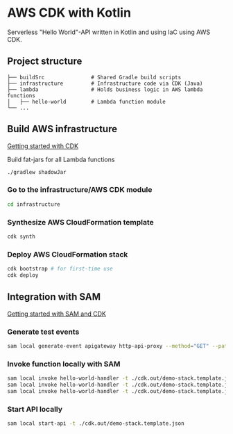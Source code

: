 # AWS CDK with Kotlin

Serverless "Hello World"-API written in Kotlin and using IaC using AWS CDK.

## Project structure

    ├── buildSrc               # Shared Gradle build scripts
    ├── infrastructure         # Infrastructure code via CDK (Java)
    ├── lambda                 # Holds business logic in AWS lambda functions
    │   ├── hello-world        # Lambda function module
    └── ...

## Build AWS infrastructure

[Getting started with CDK](https://docs.aws.amazon.com/cdk/v2/guide/getting_started.html)

Build fat-jars for all Lambda functions

```bash
./gradlew shadowJar
```

### Go to the infrastructure/AWS CDK module

```bash
cd infrastructure
```

### Synthesize AWS CloudFormation template

```bash
cdk synth
```

### Deploy AWS CloudFormation stack

```bash
cdk bootstrap # for first-time use
cdk deploy
```

## Integration with SAM

[Getting started with SAM and CDK](https://docs.aws.amazon.com/serverless-application-model/latest/developerguide/serverless-cdk-getting-started.html)

### Generate test events

```bash
sam local generate-event apigateway http-api-proxy --method="GET" --path="hello-world" --body="eyAibmFtZSI6ICJEZXZlbG9wZXIiIH0=" > ../lambda/hello-world/src/test/resources/events/hello-world.json
```

### Invoke function locally with SAM

```bash
sam local invoke hello-world-handler -t ./cdk.out/demo-stack.template.json -e ../lambda/hello-world/src/test/resources/events/request-default.json
sam local invoke hello-world-handler -t ./cdk.out/demo-stack.template.json -e ../lambda/hello-world/src/test/resources/events/request-body.json
sam local invoke hello-world-handler -t ./cdk.out/demo-stack.template.json -e ../lambda/hello-world/src/test/resources/events/request-query-param.json
```

### Start API locally

```bash
sam local start-api -t ./cdk.out/demo-stack.template.json
```
